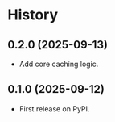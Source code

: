 # History

## 0.2.0 (2025-09-13)

* Add core caching logic.

## 0.1.0 (2025-09-12)

* First release on PyPI.
